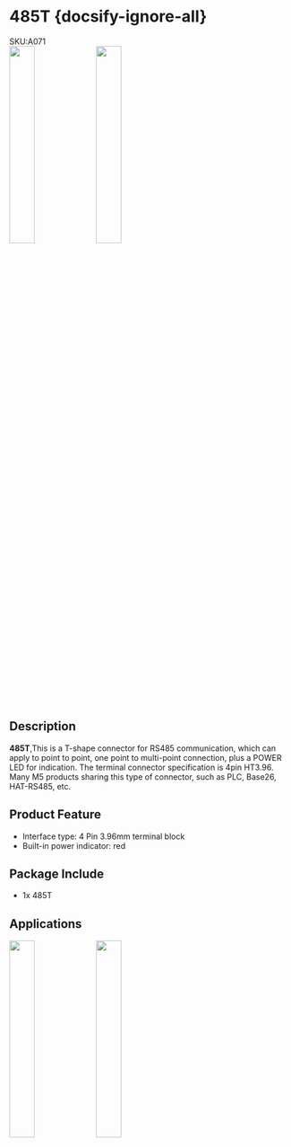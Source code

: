 # 485T {docsify-ignore-all}

<div class="badge badge-pill badge-primary product_sku_tag">SKU:A071</div>

<img src="assets/img/product_pics/accessory/485t/485t_01.jpg" width="30%" height="30%">

<img src="assets/img/product_pics/accessory/485t/485t_02.jpg" width="30%" height="30%">

## Description

**485T**,This is a T-shape connector for RS485 communication, which can apply to point to point, one point to multi-point connection, plus a POWER LED for indication. The terminal connector specification is 4pin HT3.96. Many M5 products sharing this type of connector, such as PLC, Base26,  HAT-RS485, etc.

## Product Feature

- Interface type: 4 Pin 3.96mm terminal block
- Built-in power indicator: red

## Package Include
-  1x 485T

## Applications

<img src="assets/img/product_pics/accessory/485t/485t_03.jpg" width="30%" height="30%">
<img src="assets/img/product_pics/accessory/485t/485t_04.jpg" width="30%" height="30%">

<script>

   var purchase_link = 'https://m5stack.com/collections/m5-accessory/products/m5stack-rs485t';

   anchor_search(purchase_link);
   scrollFunc();

</script>